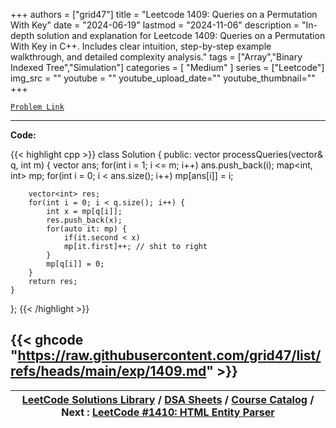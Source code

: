 
+++
authors = ["grid47"]
title = "Leetcode 1409: Queries on a Permutation With Key"
date = "2024-06-19"
lastmod = "2024-11-06"
description = "In-depth solution and explanation for Leetcode 1409: Queries on a Permutation With Key in C++. Includes clear intuition, step-by-step example walkthrough, and detailed complexity analysis."
tags = ["Array","Binary Indexed Tree","Simulation"]
categories = [
    "Medium"
]
series = ["Leetcode"]
img_src = ""
youtube = ""
youtube_upload_date=""
youtube_thumbnail=""
+++



[`Problem Link`](https://leetcode.com/problems/queries-on-a-permutation-with-key/description/)

---
**Code:**

{{< highlight cpp >}}
class Solution {
public:
    vector<int> processQueries(vector<int>& q, int m) {
        vector<int> ans;
        for(int i = 1; i <= m; i++)
            ans.push_back(i);
        map<int, int> mp;
        for(int i = 0; i < ans.size(); i++)
            mp[ans[i]] = i;
        
        vector<int> res;
        for(int i = 0; i < q.size(); i++) {
            int x = mp[q[i]];
            res.push_back(x);
            for(auto it: mp) {
                if(it.second < x)
                mp[it.first]++; // shit to right
            }
            mp[q[i]] = 0;
        }
        return res;
    }
};
{{< /highlight >}}

{{< ghcode "https://raw.githubusercontent.com/grid47/list/refs/heads/main/exp/1409.md" >}}
---

| [LeetCode Solutions Library](https://grid47.xyz/leetcode/) / [DSA Sheets](https://grid47.xyz/sheets/) / [Course Catalog](https://grid47.xyz/courses/) / Next : [LeetCode #1410: HTML Entity Parser](https://grid47.xyz/leetcode/solution-1410-html-entity-parser/) |
| --- |
